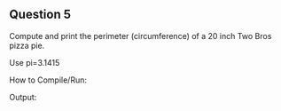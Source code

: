 ## Question 5

Compute and print the perimeter (circumference) of a 20 inch Two Bros pizza pie.

Use pi=3.1415

How to Compile/Run:

Output:
